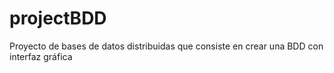 # projectBDD
Proyecto de bases de datos distribuidas que consiste en crear una BDD con interfaz gráfica
